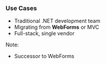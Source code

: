 ### Use Cases

- Traditional .NET development team
- Migrating from **WebForms** or MVC
- Full-stack, single vendor

Note:

- Successor to WebForms